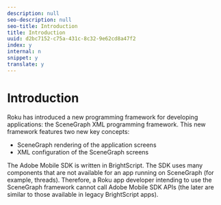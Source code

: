 ```yaml
---
description: null
seo-description: null
seo-title: Introduction
title: Introduction
uuid: d2bc7152-c75a-431c-8c32-9e62cd8a47f2
index: y
internal: n
snippet: y
translate: y
---
```


# Introduction

Roku has introduced a new programming framework for developing applications: the SceneGraph XML programming framework. This new framework features two new key concepts:


* SceneGraph rendering of the application screens
* XML configuration of the SceneGraph screens


The Adobe Mobile SDK is written in BrightScript. The SDK uses many components that are not available for an app running on SceneGraph (for example, threads). Therefore, a Roku app developer intending to use the SceneGraph framework cannot call Adobe Mobile SDK APIs (the later are similar to those available in legacy BrightScript apps). 
